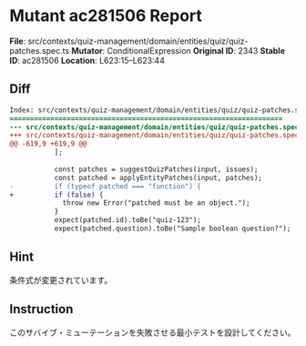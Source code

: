 # Mutant ac281506 Report

**File**: src/contexts/quiz-management/domain/entities/quiz/quiz-patches.spec.ts
**Mutator**: ConditionalExpression
**Original ID**: 2343
**Stable ID**: ac281506
**Location**: L623:15–L623:44

## Diff

```diff
Index: src/contexts/quiz-management/domain/entities/quiz/quiz-patches.spec.ts
===================================================================
--- src/contexts/quiz-management/domain/entities/quiz/quiz-patches.spec.ts	original
+++ src/contexts/quiz-management/domain/entities/quiz/quiz-patches.spec.ts	mutated #2343
@@ -619,9 +619,9 @@
           ];
 
           const patches = suggestQuizPatches(input, issues);
           const patched = applyEntityPatches(input, patches);
-          if (typeof patched === "function") {
+          if (false) {
             throw new Error("patched must be an object.");
           }
           expect(patched.id).toBe("quiz-123");
           expect(patched.question).toBe("Sample boolean question?");
```

## Hint

条件式が変更されています。

## Instruction

このサバイブ・ミューテーションを失敗させる最小テストを設計してください。
